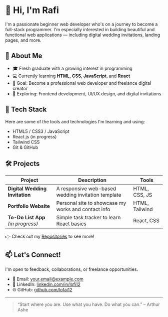 # 👋 Hi, I'm Rafi

I'm a passionate beginner web developer who's on a journey to become a full-stack programmer. I'm especially interested in building beautiful and functional web applications — including digital wedding invitations, landing pages, and more.

## 🚀 About Me

- 🎓 Fresh graduate with a growing interest in programming
- 💻 Currently learning **HTML**, **CSS**, **JavaScript**, and **React**
- 🎯 Goal: Become a professional web developer and freelance digital creator
- 🌱 Exploring: Frontend development, UI/UX design, and digital invitations

## 🧰 Tech Stack

Here are some of the tools and technologies I'm learning and using:

- HTML5 / CSS3 / JavaScript
- React.js (in progress)
- Tailwind CSS
- Git & GitHub

## 🛠️ Projects

| Project | Description | Tools |
|--------|-------------|-------|
| **Digital Wedding Invitation** | A responsive web-based wedding invitation template | HTML, CSS, JS |
| **Portfolio Website** | Personal site to showcase my works and contact info | HTML, Tailwind | SOON
| **To-Do List App** *(in progress)* | Simple task tracker to learn React basics | React, CSS | SOON

👉 Check out my [Repositories](https://github.com/lofai12?tab=repositories) to see more!

## 📫 Let's Connect!

I'm open to feedback, collaborations, or freelance opportunities.

- 📧 Email: your.email@example.com
- 💼 LinkedIn: [linkedin.com/in/lofi12](https://www.linkedin.com/in/lofi12)
- 🌐 GitHub: [github.com/lofai12](https://github.com/lofai12)

---

> “Start where you are. Use what you have. Do what you can.” – Arthur Ashe
